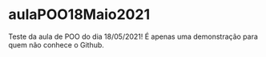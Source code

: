 # aulaPOO18Maio2021
Teste da aula de POO do dia 18/05/2021!
É apenas uma demonstração para quem não conhece o Github.
